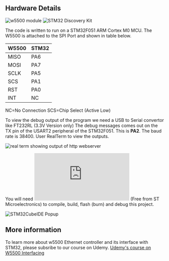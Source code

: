 ## Hardware Details

![w5500 module](https://extremeelectronics.co.in/github/w5500/w5500-module.jpg)
![STM32 Discovery Kit](https://extremeelectronics.co.in/github/w5500/stm32f051-discovery-board.jpg)

The code is written to run on a STM32F051 ARM Cortex M0 MCU. The W5500 is attached to the SPI Port and shown in table below.

| W5500    | STM32   |
| -------- | ------- |
| MISO     | PA6     |
| MOSI     | PA7     |
| SCLK     | PA5     |
| SCS      | PA1     |
| RST      | PA0     |
| INT      | NC      |

NC=No Connection
SCS=Chip Select (Active Low)

To view the debug output of the program we need a USB to Serial convertor like FT232RL (3.3V Version only)
The debug messages comes out on the TX pin of the USART2 peripheral of the STM32F051. This is **PA2**.
The baud rate is 38400. User RealTerm to view the outputs.

![real term showing output of http webserver](https://extremeelectronics.co.in/github/w5500/w5500-webserver-realterm.png)

You will need ![STM32CubeIDE](https://www.st.com/en/development-tools/stm32cubeide.html) (Free from ST Microelectronics) to compile, build, flash (burn) and debug this project.

![STM32CubeIDE Popup](https://extremeelectronics.co.in/github/w5500/stm32cube_ide.png)

## More information
To learn more about w5500 Ethernet controller and its interface with STM32, please subsribe to our course on Udemy.
[Udemy's course on W5500 Interfacing](https://www.udemy.com/course/ethernet-on-stm32-using-w5500/)
